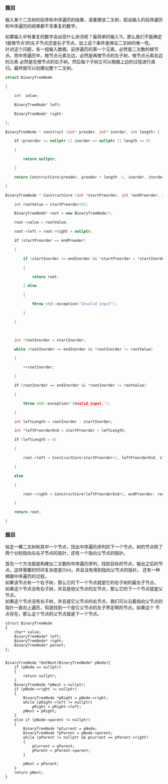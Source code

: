 ### 题目
输入某个二叉树的前序和中序遍历的结果，请重建该二叉树，假设输入的前序遍历和中序遍历的结果都不含重复的数字。

如果输入中有重复的数字会出现什么状况呢？最简单的输入11。那么我们不能确定1是根节点1的左子节点还是右子节点。加上这个条件是保证二叉树的唯一性。  
针对这个问题，有一组输入数据，前序遍历的第一个元素，必然是二叉数的根节点。而中序遍历中，根节点元素左边，必然是再根节点的左子树，根节点元素右边的元素
必然是在根节点的右子树。然后每个子树又可以根据上边的过程进行递归。最终就可以创建出整个二叉树。

```c++
struct BinaryTreeNode

{

​    int  value;

​    BinaryTreeNode* left;

​    BinaryTreeNode* right;

};

BinaryTreeNode * construct (int* preoder, int* inorder, int length) {

​    if (preorder == nullptr || inorder == nullptr || length <= 0)

​    {

​        return nullptr;

​    }

​    return ConstructCore(preoder, preoder + length -1, inorder, inorder + length -1);

}

BinaryTreeNode * ConstructCore (int *startPreorder, int *endPreorder, int* startInorder, int* endInorder) {

​    int rootValue = startPreorder[0];

​    BinaryTreeNode* root = new BinaryTreeNode();

​    root->value = rootValue;

​    root->left = root->right = nullptr;

​    if (startPreorder == endPreoder)

​    {

​        if (startInorder == endInorder && *startPreorder = *startInorder)

​        {

​            return root;

​        } else

​        {

​            throw std::exception("Invalid input");

​        }

​    }

​    

​    int *rootInorder = startInorder;

​    while (rootInorder <= endInorder && *rootInorder != rootValue)

​    {

​        ++rootInorder;

​    }

​    if (rootInorder == endInorder && *rootInorder != rootValue)

​    {   

​        throw std::exception('Invalid input.');

​    }

​    int leftLength = rootInorder - startInorder;

​    int *leftPreorderEnd = startPreorder + leftLength;

​    if (leftLength > 0)

​    {

​        root->left = ConstructCore(startPreorder+1, leftPreorderEnd, startInorder, rootInorder-1);

​    }

​    else

​    {

​        root->right = ConstructCore(leftPreorderEnd+1, endPreorder, rootInorder+1, endInorder);

​    }

​    return root;

}
```

### 题目
给定一棵二叉树和其中一个节点，找出中序遍历序列的下一个节点，树的节点除了两个分别指向左右子节点的指针，还有一个指向父节点的指针。

首先一个方法就是构建出二叉数的中序遍历序列，找到目标的节点，输出之后的节点。这样需要的时间复杂度是O(n)。并且没有用到指向父节点的指针。
还有一种根据中序遍历的过程，  
如果该节点有一个右子树，那么它的下一个节点就是它的右子树的最左子节点。  
如果这个节点没有右子树，并且是他父节点的左节点，那么它的下一个节点就是父节点。  
如果这个节点没有右子树，并且是它父节点的右节点，我们可以沿着指向父节点的指针一直向上遍历，知道找到一个是它父节点的左子界定啊的节点。如果这个
节点存在，那么这个节点的父节点就是下一个节点。

```
struct BinaryTreeNode
{
    char* value;
    BinaryTreeNode* left;
    BinaryTreeNode* right;
    BinaryTreeNode* parent;
};


BinaryTreeNode *GetNext(BinaryTreeNode* pNode){
    if (pNode == nullptr)
    {
        return nullptr;
    }
    BinaryTreeNode *pNext = nullptr;
    if (pNode->right != nullptr)
    {
        BinaryTreeNode *pRight = pNode->right;
        while (pRight->left != nullptr)
            pRight = pRight->left;
        pNext = pRight;
    }
    else if (pNode->parent != nullptr)
    {
        BinaryTreeNode *pCurrent = pNode;
        BinaryTreeNode *pParent = pNode->parent;
        while (pParent != nullptr && pCurrent == pParent->right)
        {
            pCurrent = pParent;
            pParent = pParent->parent;
        }

        pNext = pParent;
    }
    return pNext;
}
```



